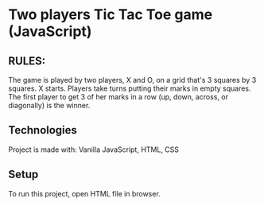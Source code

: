 # Two players Tic Tac Toe game (JavaScript)

## RULES:

The game is played by two players, X and O, on a grid that's 3 squares by 3 squares.
X starts. 
Players take turns putting their marks in empty squares.
The first player to get 3 of her marks in a row (up, down, across, or diagonally) is the winner.

## Technologies
Project is made with: 
Vanilla JavaScript,
HTML, 
CSS

## Setup
To run this project, open HTML file in browser.
